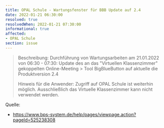 ```yaml
---
title: OPAL Schule - Wartungsfenster für BBB Update auf 2.4
date: 2022-01-21 06:30:00 
resolved: true
resolvedWhen: 2022-01-21 07:30:00 
informational: true
affected:
- OPAL Schule
section: issue
---
```


> Beschreibung: Durchführung von Wartungsarbeiten am 21.01.2022 von 06:30 - 07:30: Update des an das "Virtuellen Klassenzimmer" gekoppelten Online-Meeting > Tool BigBlueButton auf aktuelle die Produktversion 2.4
>
> Hinweis für die Anwender: Zugriff auf OPAL Schule ist weiterhin möglich. Ausschließlich das Virtuelle Klassenzimmer kann nicht verwendet werden.
>

Quelle:

* https://www.bps-system.de/help/pages/viewpage.action?pageId=525238308
